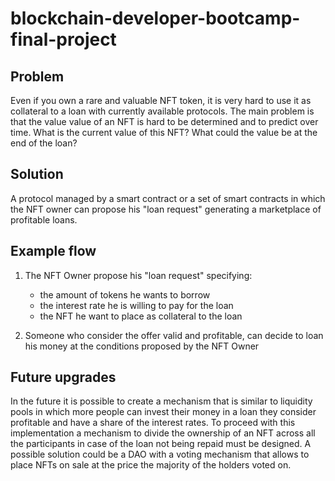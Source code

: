# blockchain-developer-bootcamp-final-project

## Problem

Even if you own a rare and valuable NFT token, it is very hard to use it as collateral to a loan with currently available protocols. The main problem is that the value value of an NFT is hard to be determined and to predict over time. What is the current value of this NFT? What could the value be at the end of the loan?

## Solution

A protocol managed by a smart contract or a set of smart contracts in which the NFT owner can propose his "loan request" generating a marketplace of profitable loans.

## Example flow

1. The NFT Owner propose his "loan request" specifying:
   - the amount of tokens he wants to borrow
   - the interest rate he is willing to pay for the loan
   - the NFT he want to place as collateral to the loan

2. Someone who consider the offer valid and profitable, can decide to loan his money at the conditions proposed by the NFT Owner

## Future upgrades

In the future it is possible to create a mechanism that is similar to liquidity pools in which more people can invest their money in a loan they consider profitable and have a share of the interest rates. To proceed with this implementation a mechanism to divide the ownership of an NFT across all the participants in case of the loan not being repaid must be designed. A possible solution could be a DAO with a voting mechanism that allows to place NFTs on sale at the price the majority of the holders voted on.
